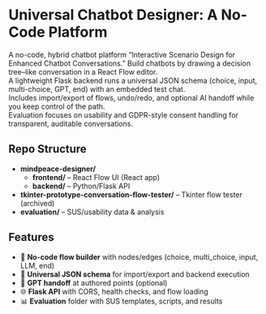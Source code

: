 
# Universal Chatbot Designer: A No-Code Platform

A no-code, hybrid chatbot platform “Interactive Scenario Design for Enhanced Chatbot Conversations.” Build chatbots by drawing a decision tree–like conversation in a React Flow editor.  
A lightweight Flask backend runs a universal JSON schema (choice, input, multi-choice, GPT, end) with an embedded test chat.  
Includes import/export of flows, undo/redo, and optional AI handoff while you keep control of the path.  
Evaluation focuses on usability and GDPR-style consent handling for transparent, auditable conversations.





## Repo Structure

- **mindpeace-designer/**
  - **frontend/** – React Flow UI (React app)
  - **backend/** – Python/Flask API
- **tkinter-prototype-conversation-flow-tester/** – Tkinter flow tester (archived)
- **evaluation/** – SUS/usability data & analysis


## Features

- 🧩 **No-code flow builder** with nodes/edges (choice, multi_choice, input, LLM, end)
- 🔁 **Universal JSON schema** for import/export and backend execution
- 🤖 **GPT handoff** at authored points (optional)
- 🌐 **Flask API** with CORS, health checks, and flow loading
- 📊 **Evaluation** folder with SUS templates, scripts, and results
